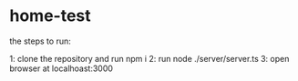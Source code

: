 # home-test

the steps to run:

  1: clone the repository and run npm i 
  2: run node ./server/server.ts
  3: open browser at localhoast:3000
